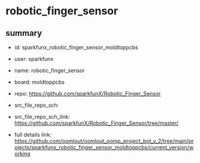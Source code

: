 # robotic_finger_sensor
 
## summary 
* id: sparkfunx_robotic_finger_sensor_moldtoppcbs
* user: sparkfunx
* name: robotic_finger_sensor
* board: moldtoppcbs
* repo: https://github.com/sparkfunX/Robotic_Finger_Sensor



* src_file_repo_sch: 
* src_file_repo_sch_link: https://github.com/sparkfunX/Robotic_Finger_Sensor/tree/master/
* full details link: https://github.com/oomlout/oomlout_oomp_project_bot_v_2/tree/main/projects/sparkfunx_robotic_finger_sensor_moldtoppcbs/current_version/working  








